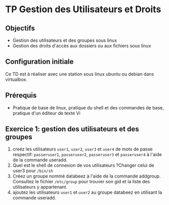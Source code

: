 # TP Gestion des Utilisateurs et Droits

## Objectifs
*	Gestion des utilisateurs et des groupes sous linux
*	Gestion des droits d'accès aux dossiers ou aux fichiers sous linux
## Configuration initiale
Ce TD est à réaliser avec une station sous linux ubuntu ou debian dans virtualbox.
## Prérequis
* Pratique de base de linux, pratique du shell et des commandes de base, pratique d'un éditeur de texte Vi


## Exercice 1: gestion des utilisateurs et des groupes
1.	creéz les utilisateurs `user1`, `user2`, `user3` et `user4` de mots de passe respectif: `passeruser1`, `passeruser2`, `passeruser3` et `passeruser4` à l'aide de la commande useradd.
2.	Quel est le shell de connexion de vos utilisateurs ?Changer celui de user3 pour `/bin/sh`
3.	Créez un groupe nommé databeez à l'aide de la commande addgroup. Consultez le fichier `/etc/group` pour trouver son gid et la liste des utilisateurs y appartenant.
4.	ajoutez les utilisateurs `user1` et `user2` au groupe  databeez en utilisant la commande useradd.
